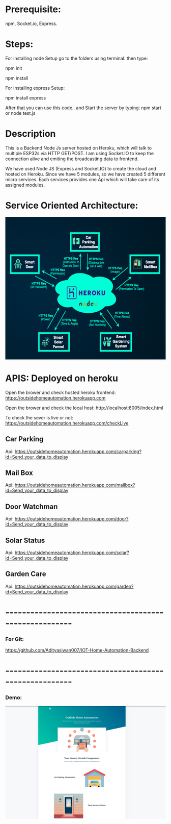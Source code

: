 # Prerequisite:
  npm, Socket.io, Express. 

# Steps:

For installing node Setup go to the folders using terminal:
then type:
  
  npm init
  
  npm install 
  
For installing express Setup:
 
  npm install express
  
After that you can use this code.. and Start the server by typing: npm start or node test.js


# Description

 This is a Backend Node Js server hosted on Heroku, which will talk to multiple ESP32s via HTTP GET/POST.
 I am using Socket.IO to keep the connection alive and emiting the broadcasting data to frontend. 

 We have used Node JS (Express and Socket.IO) to create the cloud and hosted on Heroku. Since we have 5 modules, so we have created 5 different micro services. Each services provides one Api which will take care of its assigned modules.

# Service Oriented Architecture:

<img src="demo/Arch.jpeg" width="580"> 

# APIS: Deployed on heroku 

 Open the brower and check hosted heroku frontend: https://outsidehomeautomation.herokuapp.com

 Open the brower and check the local host: http://localhost:8005/index.html 
 
 To check the sever is live or not: https://outsidehomeautomation.herokuapp.com/checkLive



 ## Car Parking 

 Api: https://outsidehomeautomation.herokuapp.com/carparking?id=Send_your_data_to_display

 ## Mail Box 

 Api: https://outsidehomeautomation.herokuapp.com/mailbox?id=Send_your_data_to_display

 ## Door Watchman

 Api: https://outsidehomeautomation.herokuapp.com/door?id=Send_your_data_to_display

 ## Solar Status

 Api: https://outsidehomeautomation.herokuapp.com/solar?id=Send_your_data_to_display

 ## Garden Care 

 Api: https://outsidehomeautomation.herokuapp.com/garden?id=Send_your_data_to_display




# ------------------------------------------------------


### For Git: 

https://github.com/Adityasiwan007/IOT-Home-Automation-Backend

# ------------------------------------------------------


### Demo: 

<img src="demo/1.png" width="980">  






